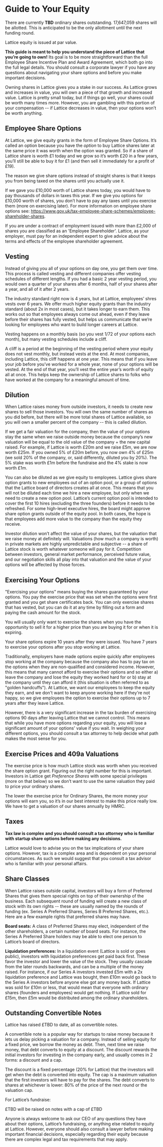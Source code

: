 # Guide to Your Equity

There are currently **TBD** ordinary shares outstanding. 17,647,059 shares will be allotted. This is anticipated to be the only allottment until the next funding round. 

Lattice equity is issued at par value. 

**This guide is meant to help you understand the piece of Lattice that you’re going to own!** Its goal is to be more straightforward than the full Employee Share Incentive Plan and Award Agreement, which both go into the full legal details. You should consult a corporate lawyer if you have any questions about navigating your share options and before you make important decisions.

Owning shares in Lattice gives you a stake in our success. As Lattice grows and increases in value, you will own a piece of that growth and increased value. Lattice is pretty small today, but if things go well, your shares could be worth many times more. However, you are gambling with this portion of your compensation -- if Lattice decreases in value, then your options won’t be worth anything.

## Employee Share Options

At Lattice, we give equity grants in the form of Employee Share Options. It’s called an option because you have the *option* to buy Lattice shares later at the same price it was worth when the option was granted. So if a share of Lattice share is worth £1 today and we grow so it’s worth £20 in a few years, you’ll still be able to buy it for £1 (and then sell it immediately for a profit of £19).

The reason we give share options instead of straight shares is that it keeps you from being taxed on the shares until you actually use it.

If we gave you £10,000 worth of Lattice shares today, you would have to pay thousands of dollars in taxes this year. If we give you options for £10,000 worth of shares, you don’t have to pay any taxes until you exercise them (more on exercising later). For more information on employee share options see: https://www.gov.uk/tax-employee-share-schemes/employee-shareholder-shares. 

If you are under a contract of employment issued with more than £2,000 of shares you are classified as an 'Employee Shareholder'. Lattice, as your employer, must pay for an independent expert to give advice about the terms and effects of the employee shareholder agreement.

## Vesting

Instead of giving you all of your options on day one, you get them over time. This process is called vesting and different companies offer vesting schedules of different lengths. If you had a basic 2 year vesting period, you would own a quarter of your shares after 6 months, half of your shares after a year, and all of it after 2 years.

The industry standard right now is 4 years, but at Lattice, employees’ shres vests over 6 years. We offer much higher equity grants than the industry standard (about 2x in most cases), but it takes longer to earn them. This works out so that employees always come out ahead, even if they leave before their shares has fully vested, but helps us communicate that we’re looking for employees who want to build longer careers at Lattice.

Vesting happens on a monthly basis (so you vest 1/72 of your options each month), but many vesting schedules include a cliff.

A cliff is a period at the beginning of the vesting period where your equity does not vest monthly, but instead vests at the end. At most companies, including Lattice, this cliff happens at one year. This means that if you leave your job before you’ve worked for a whole year, none of your options will be vested. At the end of that year, you’ll vest the entire year’s worth of equity all at once. This helps keep the ownership of Lattice shares to folks who have worked at the company for a meaningful amount of time.

## Dilution

When Lattice raises money from outside investors, it needs to create new shares to sell those investors. You will own the same number of shares as you did before, but there will be more total shares of Lattice available, so you will own a smaller percent of the company -- this is called dilution.

If we get a fair valuation for the company, then the value of your options stay the same when we raise outside money because the company’s new valuation will be equal to the old value of the company + the new capital raised. For example, if Lattice is worth £20m and we raise £5m, we are now worth £25m. If you owned 5% of £20m before, you now own 4% of £25m (we sold 20% of the company, or, said differently, diluted you by 20%). The 5% stake was worth £1m before the fundraise and the 4% stake is now worth £1m.

You can also be diluted as we give equity to employees. Lattice gives share option grants to new employees out of an option pool, or a group of options that the Lattice board of directors creates all at once. This means that you will not be diluted each time we hire a new employee, but only when we need to create a new option pool. Lattice’s current option pool is intended to cover the first 10 hires (excluding the three founders) before it needs to be refreshed. For some high-level executive hires, the board might approve share option grants outside of the equity pool. In both cases, the hope is that employees add more value to the company than the equity they receive.

Investor dilution won’t affect the value of your shares, but the valuation that we raise money at definitely will. Valuations (how much a company is worth) in private markets are highly unpredictable and subjective -- a share of Lattice stock is worth whatever someone will pay for it. Competition between investors, general market performance, perceived future value, and our negotiation skills all play into that valuation and the value of your options will be affected by those forces.

## Exercising Your Options

"Exercising your options" means buying the shares guaranteed by your options. You pay the exercise price that was set when the options were first granted and you get share certificates back. You can only exercise shares that has vested, but you can do it at any time by filling out a form and paying the cash amount for the stock.

You will usually only want to exercise the shares when you have the opportunity to sell it for a higher price than you are buying it for or when it is expiring.

Your share options expire 10 years after they were issued. You have 7 years to exercise your options after you stop working at Lattice.

Traditionally, employers have made options expire quickly after employees stop working at the company because the company also has to pay tax on the options when they are non-qualified and considered income. However, this means that many cannot afford to exercise their options and so either a) leave the company and lose the equity they worked hard for or b) stay at the company until they can afford it (this situation is often referred to as "golden handcuffs"). At Lattice, we want our employees to keep the equity they earn, and we don't want to keep anyone working here if they're not happy, so we give employees the option to exercise their options up to 7 years after they leave Lattice.

However, there is a very significant increase in the tax burden of exercising options 90 days after leaving Lattice that we cannot control. This means that while you have more options regarding your equity, you will lose a significant amount of your options' value if you wait. In weighing your different options, you should consult a tax attorney to help decide what path makes the most sense for you.

## Exercise Prices and 409a Valuations

The exercise price is how much Lattice stock was worth when you received the share option grant. Figuring out the right number for this is important. Investors in Lattice get *Preference Shares* with some special privileges (more on that below) so we don’t want to use the same valuation they paid to price your ordinary shares.

The lower the exercise price for Ordinary Shares, the more money your options will earn you, so it’s in our best interest to make this price really low. We have to get a valuation of our shares annually by HMRC. 

## Taxes

**Tax law is complex and you should consult a tax attorney who is familiar with startup share options before making any decisions.**

Lattice would love to advise you on the tax implications of your share options. However, tax is a complex area and is dependent on your personal circumstances. As such we would suggest that you consult a tax advisor who is familiar with your personal affairs. 

## Share Classes

When Lattice raises outside capital, investors will buy a form of Preferred Shares that gives them special rights on top of their ownership of the business. Each subsequent round of funding will create a new class of stock with its own rights -- these are usually named by the rounds of funding (ex. Series A Preferred Shares, Series B Preferred Shares, etc.). Here are a few example rights that preferred shares may have.

**Board seats:** A class of Preferred Shares may elect, independent of the other shareholders, a certain number of board seats. For instance, the Series A Preferred Share holders may be able to elect one person to Lattice’s board of directors.

**Liquidation preferences:** In a liquidation event (Lattice is sold or goes public), investors with liquidation preferences get paid back first. These favor the investor and lower the value of the stock. They usually cascade from the later rounds backwards, and can be a multiple of the money raised. For instance, if our Series A investors invested £5m with a 2x liquidation preference and Lattice was bought, then £10m would go back to the Series A investors before anyone else got any money back. If Lattice was sold for £10m or less, that would mean that everyone with ordinary shares (founders and employees) would get nothing. If Lattice sold for £15m, then £5m would be distributed among the ordinary shareholders.

## Outstanding Convertible Notes

Lattice has raised £TBD to date, all as convertible notes.

A convertible note is a popular way for startups to raise money because it lets us delay picking a valuation for a company. Instead of selling equity for a fixed price, we borrow the money as debt. Then, next time we raise money, that debt converts to equity at a discount. The discount rewards the initial investors for investing in the company early, and usually comes in 2 forms: a discount and a cap.

The discount is a fixed percentage (20% for Lattice) that the investors will get when the debt is converted into equity. The cap is a maximum valuation that the first investors will have to pay for the shares.  The debt converts to shares at whichever is lower: 80% of the price of the next round or the valuation cap.

For Lattice’s fundraise:

£TBD will be raised on notes with a cap of £TBD

Anyone is always welcome to ask our CEO of any questions they have about their options, Lattice’s fundraising, or anything else related to equity at Lattice. However, everyone should also consult a lawyer before making important financial decisions, especially regarding their equity because there are complex legal and tax requirements that may apply.
